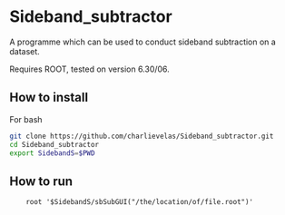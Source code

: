 # Sideband_subtractor
A programme which can be used to conduct sideband subtraction on a dataset.

Requires ROOT, tested on version 6.30/06.

## How to install
For bash
```bash
git clone https://github.com/charlievelas/Sideband_subtractor.git
cd Sideband_subtractor
export SidebandS=$PWD
```

## How to run
        root '$SidebandS/sbSubGUI("/the/location/of/file.root")'

